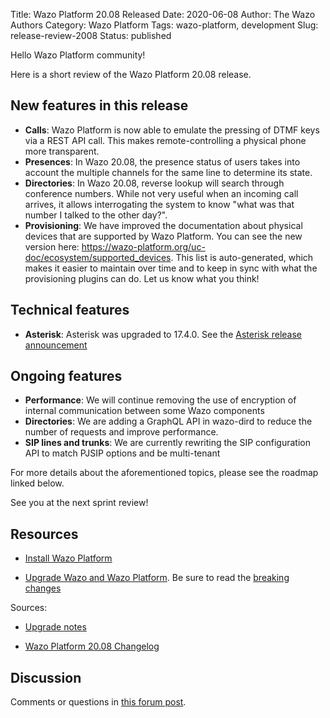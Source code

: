 Title: Wazo Platform 20.08 Released
Date: 2020-06-08
Author: The Wazo Authors
Category: Wazo Platform
Tags: wazo-platform, development
Slug: release-review-2008
Status: published

Hello Wazo Platform community!

Here is a short review of the Wazo Platform 20.08 release.

## New features in this release

* **Calls**: Wazo Platform is now able to emulate the pressing of DTMF keys via a REST API call. This makes remote-controlling a physical phone more transparent.
* **Presences**: In Wazo 20.08, the presence status of users takes into account the multiple channels for the same line to determine its state.
* **Directories**: In Wazo 20.08, reverse lookup will search through conference numbers. While not very useful when an incoming call arrives, it allows interrogating the system to know "what was that number I talked to the other day?".
* **Provisioning**: We have improved the documentation about physical devices that are supported by Wazo Platform. You can see the new version here: https://wazo-platform.org/uc-doc/ecosystem/supported_devices. This list is auto-generated, which makes it easier to maintain over time and to keep in sync with what the provisioning plugins can do. Let us know what you think!

## Technical features

* **Asterisk**: Asterisk was upgraded to 17.4.0. See the [Asterisk release announcement](https://www.asterisk.org/downloads/asterisk-news/asterisk-1740-now-available)

## Ongoing features

* **Performance**: We will continue removing the use of encryption of internal communication between some Wazo components
* **Directories**: We are adding a GraphQL API in wazo-dird to reduce the number of requests and improve performance.
* **SIP lines and trunks**: We are currently rewriting the SIP configuration API to match PJSIP options and be multi-tenant

For more details about the aforementioned topics, please see the roadmap linked below.

See you at the next sprint review!

## Resources

* [Install Wazo Platform](/uc-doc/installation/install-system)

* [Upgrade Wazo and Wazo Platform](/uc-doc/upgrade/). Be sure to read the [breaking changes](/uc-doc/upgrade/upgrade_notes#20-08)

Sources:

* [Upgrade notes](/uc-doc/upgrade/upgrade_notes#20-08)

* [Wazo Platform 20.08 Changelog](https://wazo-dev.atlassian.net/issues/?jql=project%3DWAZO%20AND%20fixVersion%3D20.08)

## Discussion

Comments or questions in [this forum post](https://wazo-platform.discourse.group/t/blog-wazo-platform-20-08-released).
